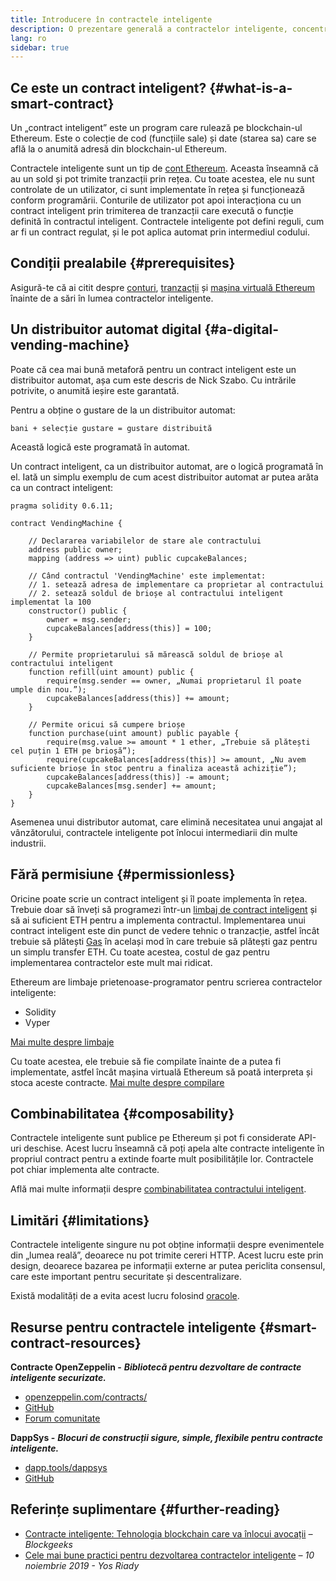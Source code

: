 ```yaml
---
title: Introducere în contractele inteligente
description: O prezentare generală a contractelor inteligente, concentrându-se pe caracteristicile unice și limitările lor.
lang: ro
sidebar: true
---
```


## Ce este un contract inteligent? {#what-is-a-smart-contract}

Un „contract inteligent” este un program care rulează pe blockchain-ul Ethereum. Este o colecție de cod (funcțiile sale) și date (starea sa) care se află la o anumită adresă din blockchain-ul Ethereum.

Contractele inteligente sunt un tip de [cont Ethereum](/developers/docs/accounts/). Aceasta înseamnă că au un sold și pot trimite tranzacții prin rețea. Cu toate acestea, ele nu sunt controlate de un utilizator, ci sunt implementate în rețea și funcționează conform programării. Conturile de utilizator pot apoi interacționa cu un contract inteligent prin trimiterea de tranzacții care execută o funcție definită în contractul inteligent. Contractele inteligente pot defini reguli, cum ar fi un contract regulat, și le pot aplica automat prin intermediul codului.

## Condiții prealabile {#prerequisites}

Asigură-te că ai citit despre [conturi](/developers/docs/accounts/), [tranzacții](/developers/docs/transactions/) și [mașina virtuală Ethereum](/developers/docs/evm/) înainte de a sări în lumea contractelor inteligente.

## Un distribuitor automat digital {#a-digital-vending-machine}

Poate că cea mai bună metaforă pentru un contract inteligent este un distribuitor automat, așa cum este descris de Nick Szabo. Cu intrările potrivite, o anumită ieșire este garantată.

Pentru a obține o gustare de la un distribuitor automat:

```
bani + selecție gustare = gustare distribuită
```

Această logică este programată în automat.

Un contract inteligent, ca un distribuitor automat, are o logică programată în el. Iată un simplu exemplu de cum acest distribuitor automat ar putea arăta ca un contract inteligent:

```solidity
pragma solidity 0.6.11;

contract VendingMachine {

    // Declararea variabilelor de stare ale contractului
    address public owner;
    mapping (address => uint) public cupcakeBalances;

    // Când contractul 'VendingMachine' este implementat:
    // 1. setează adresa de implementare ca proprietar al contractului
    // 2. setează soldul de brioșe al contractului inteligent implementat la 100
    constructor() public {
        owner = msg.sender;
        cupcakeBalances[address(this)] = 100;
    }

    // Permite proprietarului să mărească soldul de brioșe al contractului inteligent
    function refill(uint amount) public {
        require(msg.sender == owner, „Numai proprietarul îl poate umple din nou.”);
        cupcakeBalances[address(this)] += amount;
    }

    // Permite oricui să cumpere brioșe
    function purchase(uint amount) public payable {
        require(msg.value >= amount * 1 ether, „Trebuie să plătești cel puțin 1 ETH pe brioșă”);
        require(cupcakeBalances[address(this)] >= amount, „Nu avem suficiente brioșe în stoc pentru a finaliza această achiziție”);
        cupcakeBalances[address(this)] -= amount;
        cupcakeBalances[msg.sender] += amount;
    }
}
```

Asemenea unui distributor automat, care elimină necesitatea unui angajat al vânzătorului, contractele inteligente pot înlocui intermediarii din multe industrii.

## Fără permisiune {#permissionless}

Oricine poate scrie un contract inteligent și îl poate implementa în rețea. Trebuie doar să înveți să programezi într-un [limbaj de contract inteligent](/developers/docs/smart-contracts/languages/) și să ai suficient ETH pentru a implementa contractul. Implementarea unui contract inteligent este din punct de vedere tehnic o tranzacție, astfel încât trebuie să plătești [Gas](/developers/docs/gas/) în același mod în care trebuie să plătești gaz pentru un simplu transfer ETH. Cu toate acestea, costul de gaz pentru implementarea contractelor este mult mai ridicat.

Ethereum are limbaje prietenoase-programator pentru scrierea contractelor inteligente:

- Solidity
- Vyper

[Mai multe despre limbaje](/developers/docs/smart-contracts/languages/)

Cu toate acestea, ele trebuie să fie compilate înainte de a putea fi implementate, astfel încât mașina virtuală Ethereum să poată interpreta și stoca aceste contracte. [Mai multe despre compilare](/developers/docs/smart-contracts/compiling/)

## Combinabilitatea {#composability}

Contractele inteligente sunt publice pe Ethereum și pot fi considerate API-uri deschise. Acest lucru înseamnă că poți apela alte contracte inteligente în propriul contract pentru a extinde foarte mult posibilitățile lor. Contractele pot chiar implementa alte contracte.

Află mai multe informații despre [combinabilitatea contractului inteligent](/developers/docs/smart-contracts/composability/).

## Limitări {#limitations}

Contractele inteligente singure nu pot obține informații despre evenimentele din „lumea reală”, deoarece nu pot trimite cereri HTTP. Acest lucru este prin design, deoarece bazarea pe informații externe ar putea periclita consensul, care este important pentru securitate și descentralizare.

Există modalități de a evita acest lucru folosind [oracole](/developers/docs/oracles/).

## Resurse pentru contractele inteligente {#smart-contract-resources}

**Contracte OpenZeppelin -** **_Bibliotecă pentru dezvoltare de contracte inteligente securizate._**

- [openzeppelin.com/contracts/](https://openzeppelin.com/contracts/)
- [GitHub](https://github.com/OpenZeppelin/openzeppelin-contracts)
- [Forum comunitate](https://forum.openzeppelin.com/c/general/16)

**DappSys -** **_Blocuri de construcții sigure, simple, flexibile pentru contracte inteligente._**

- [dapp.tools/dappsys](https://dappsys.readthedocs.io/)
- [GitHub](https://github.com/dapphub/dappsys)

## Referințe suplimentare {#further-reading}

- [Contracte inteligente: Tehnologia blockchain care va înlocui avocații](https://blockgeeks.com/guides/smart-contracts/) _– Blockgeeks_
- [Cele mai bune practici pentru dezvoltarea contractelor inteligente](https://yos.io/2019/11/10/smart-contract-development-best-practices/) _– 10 noiembrie 2019 - Yos Riady_
